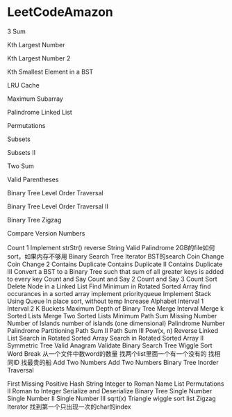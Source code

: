 # LeetCodeAmazon

3 Sum

Kth Largest Number

Kth Largest Number 2

Kth Smallest Element in a BST

LRU Cache

Maximum Subarray

Palindrome Linked List

Permutations

Subsets

Subsets II

Two Sum

Valid Parentheses

Binary Tree Level Order Traversal

Binary Tree Level Order Traversal II

Binary Tree Zigzag

Compare Version Numbers


Count 1
Implement strStr()
reverse String
Valid Palindrome
2GB的file如何sort，如果内存不够用
Binary Search Tree Iterator
BST的search
Coin Change
Coin Change 2
Contains Duplicate
Contains Duplicate II
Contains Duplicate III
Convert a BST to a Binary Tree such that sum of all greater keys is added to every key
Count and Say
Count and Say 2
Count and Say 3
Count Sort
Delete Node in a Linked List
Find Minimum in Rotated Sorted Array
find occurances in a sorted array
implement priorityqueue
Implement Stack Using Queue
In place sort, without temp
Increase Alphabet
Interval 1
Interval 2
K Buckets
Maximum Depth of Binary Tree
Merge Interval
Merge k Sorted Lists
Merge Two Sorted Lists
Minimum Path Sum
Missing Number
Number of Islands
number of islands (one dimensional)
Palindrome Number
Palindrome Partitioning
Path Sum II
Path Sum III
Pow(x, n)
Reverse Linked List
Search in Rotated Sorted Array
Search in Rotated Sorted Array II
Symmetric Tree
Valid Anagram
Validate Binary Search Tree
Wiggle Sort
Word Break
从一个文件中数word的数量
找两个list里面一个有一个没有的
找相同ID
找最贵的船
Add Two Numbers
Add Two Numbers
Binary Tree Inorder Traversal

First Missing Positive
Hash String
Integer to Roman
Name List
Permutations II
Roman to Integer
Serialize and Deserialize Binary Tree
Single Number
Single Number II
Single Number III
sqrt(x)
Triangle
wiggle sort list
Zigzag Iterator
找到第一个只出现一次的char的index
